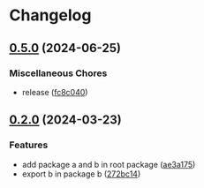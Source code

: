# Changelog

## [0.5.0](https://github.com/leavesster/monorepo-changelog-example/compare/b-v0.2.0...b-v0.5.0) (2024-06-25)


### Miscellaneous Chores

* release ([fc8c040](https://github.com/leavesster/monorepo-changelog-example/commit/fc8c040425961e8a126724add8f6a2338ab5681a))

## [0.2.0](https://github.com/leavesster/monorepo-changelog-example/compare/b-v0.1.0...b-v0.2.0) (2024-03-23)


### Features

* add package a and b in root package ([ae3a175](https://github.com/leavesster/monorepo-changelog-example/commit/ae3a175f03bd1b4634119617b9e4143cd6729431))
* export b in package b ([272bc14](https://github.com/leavesster/monorepo-changelog-example/commit/272bc14f6eb98490a7b85a680312eba71cc485ed))
